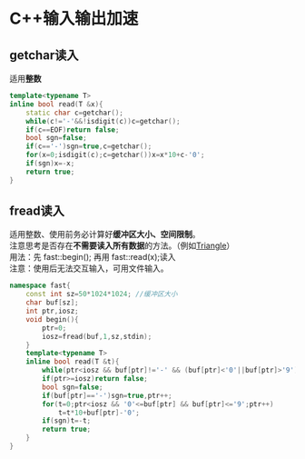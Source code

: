 # C++输入输出加速
## getchar读入
适用**整数**  
```cpp
template<typename T>
inline bool read(T &x){
	static char c=getchar();
	while(c!='-'&&!isdigit(c))c=getchar();
	if(c==EOF)return false;
	bool sgn=false;
	if(c=='-')sgn=true,c=getchar();
	for(x=0;isdigit(c);c=getchar())x=x*10+c-'0';
	if(sgn)x=-x;
	return true;
}
```
## fread读入
适用整数、使用前务必计算好**缓冲区大小、空间限制**。  
注意思考是否存在**不需要读入所有数据**的方法。（例如[Triangle](http://acm.hdu.edu.cn/showproblem.php?pid=6512)）  
用法：先 fast::begin(); 再用 fast::read(x);读入  
注意：使用后无法交互输入，可用文件输入。  

```cpp
namespace fast{
    const int sz=50*1024*1024; //缓冲区大小
    char buf[sz];
    int ptr,iosz;
    void begin(){
        ptr=0;
        iosz=fread(buf,1,sz,stdin);
    }
    template<typename T>
    inline bool read(T &t){
        while(ptr<iosz && buf[ptr]!='-' && (buf[ptr]<'0'||buf[ptr]>'9'))ptr++;
        if(ptr>=iosz)return false;
        bool sgn=false;
        if(buf[ptr]=='-')sgn=true,ptr++;
        for(t=0;ptr<iosz && '0'<=buf[ptr] && buf[ptr]<='9';ptr++)
            t=t*10+buf[ptr]-'0';
        if(sgn)t=-t;
        return true; 
    }
}
```
